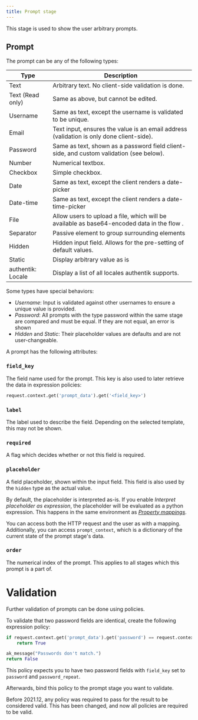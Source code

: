 ```yaml
---
title: Prompt stage
---
```


This stage is used to show the user arbitrary prompts.

## Prompt

The prompt can be any of the following types:

| Type              | Description                                                                                |
| ----------------- | ------------------------------------------------------------------------------------------ |
| Text              | Arbitrary text. No client-side validation is done.                                         |
| Text (Read only)  | Same as above, but cannot be edited.                                                       |
| Username          | Same as text, except the username is validated to be unique.                               |
| Email             | Text input, ensures the value is an email address (validation is only done client-side).   |
| Password          | Same as text, shown as a password field client-side, and custom validation (see below).    |
| Number            | Numerical textbox.                                                                         |
| Checkbox          | Simple checkbox.                                                                           |
| Date              | Same as text, except the client renders a date-picker                                      |
| Date-time         | Same as text, except the client renders a date-time-picker                                 |
| File              | Allow users to upload a file, which will be available as base64-encoded data in the flow . |
| Separator         | Passive element to group surrounding elements                                              |
| Hidden            | Hidden input field. Allows for the pre-setting of default values.                          |
| Static            | Display arbitrary value as is                                                              |
| authentik: Locale | Display a list of all locales authentik supports.                                          |

Some types have special behaviors:

-   _Username_: Input is validated against other usernames to ensure a unique value is provided.
-   _Password_: All prompts with the type password within the same stage are compared and must be equal. If they are not equal, an error is shown
-   _Hidden_ and _Static_: Their placeholder values are defaults and are not user-changeable.

A prompt has the following attributes:

### `field_key`

The field name used for the prompt. This key is also used to later retrieve the data in expression policies:

```python
request.context.get('prompt_data').get('<field_key>')
```

### `label`

The label used to describe the field. Depending on the selected template, this may not be shown.

### `required`

A flag which decides whether or not this field is required.

### `placeholder`

A field placeholder, shown within the input field. This field is also used by the `hidden` type as the actual value.

By default, the placeholder is interpreted as-is. If you enable _Interpret placeholder as expression_, the placeholder
will be evaluated as a python expression. This happens in the same environment as [_Property mappings_](../../../property-mappings/expression).

You can access both the HTTP request and the user as with a mapping. Additionally, you can access `prompt_context`, which is a dictionary of the current state of the prompt stage's data.

### `order`

The numerical index of the prompt. This applies to all stages which this prompt is a part of.

# Validation

Further validation of prompts can be done using policies.

To validate that two password fields are identical, create the following expression policy:

```python
if request.context.get('prompt_data').get('password') == request.context.get('prompt_data').get('password_repeat'):
    return True

ak_message("Passwords don't match.")
return False
```

This policy expects you to have two password fields with `field_key` set to `password` and `password_repeat`.

Afterwards, bind this policy to the prompt stage you want to validate.

Before 2021.12, any policy was required to pass for the result to be considered valid. This has been changed, and now all policies are required to be valid.
